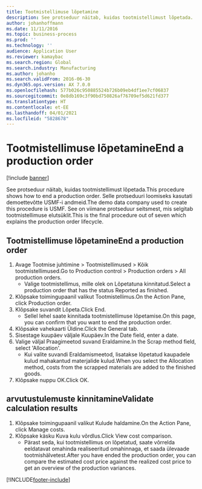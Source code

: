 ```yaml
---
title: Tootmistellimuse lõpetamine
description: See protseduur näitab, kuidas tootmistellimust lõpetada.
author: johanhoffmann
ms.date: 11/11/2016
ms.topic: business-process
ms.prod: ''
ms.technology: ''
audience: Application User
ms.reviewer: kamaybac
ms.search.region: Global
ms.search.industry: Manufacturing
ms.author: johanho
ms.search.validFrom: 2016-06-30
ms.dyn365.ops.version: AX 7.0.0
ms.openlocfilehash: 577b026c950885524b726b09eb4df1ee7cf06837
ms.sourcegitcommit: 0e8db169c3f90bd750826af76709ef5d621fd377
ms.translationtype: HT
ms.contentlocale: et-EE
ms.lasthandoff: 04/01/2021
ms.locfileid: "5828678"
---
```

# <a name="end-a-production-order"></a><span data-ttu-id="7cc8a-103">Tootmistellimuse lõpetamine</span><span class="sxs-lookup"><span data-stu-id="7cc8a-103">End a production order</span></span>

[!include [banner](../../includes/banner.md)]

<span data-ttu-id="7cc8a-104">See protseduur näitab, kuidas tootmistellimust lõpetada.</span><span class="sxs-lookup"><span data-stu-id="7cc8a-104">This procedure shows how to end a production order.</span></span> <span data-ttu-id="7cc8a-105">Selle protseduuri loomiseks kasutati demoettevõtte USMF-i andmeid.</span><span class="sxs-lookup"><span data-stu-id="7cc8a-105">The demo data company used to create this procedure is USMF.</span></span> <span data-ttu-id="7cc8a-106">See on viimane protseduur seitsmest, mis selgitab tootmistellimuse elutsüklit.</span><span class="sxs-lookup"><span data-stu-id="7cc8a-106">This is the final procedure out of seven which explains the production order lifecycle.</span></span>


## <a name="end-a-production-order"></a><span data-ttu-id="7cc8a-107">Tootmistellimuse lõpetamine</span><span class="sxs-lookup"><span data-stu-id="7cc8a-107">End a production order</span></span>
1. <span data-ttu-id="7cc8a-108">Avage Tootmise juhtimine > Tootmistellimused > Kõik tootmistellimused.</span><span class="sxs-lookup"><span data-stu-id="7cc8a-108">Go to Production control > Production orders > All production orders.</span></span>
    * <span data-ttu-id="7cc8a-109">Valige tootmistellimus, mille olek on Lõpetatuna kinnitatud.</span><span class="sxs-lookup"><span data-stu-id="7cc8a-109">Select a production order that has the status Reported as finished.</span></span>  
2. <span data-ttu-id="7cc8a-110">Klõpsake toimingupaanil valikut Tootmistellimus.</span><span class="sxs-lookup"><span data-stu-id="7cc8a-110">On the Action Pane, click Production order.</span></span>
3. <span data-ttu-id="7cc8a-111">Klõpsake suvandit Lõpeta.</span><span class="sxs-lookup"><span data-stu-id="7cc8a-111">Click End.</span></span>
    * <span data-ttu-id="7cc8a-112">Sellel lehel saate kinnitada tootmistellimuse lõpetamise.</span><span class="sxs-lookup"><span data-stu-id="7cc8a-112">On this page, you can confirm that you want to end the production order.</span></span>  
4. <span data-ttu-id="7cc8a-113">Klõpsake vahekaarti Üldine.</span><span class="sxs-lookup"><span data-stu-id="7cc8a-113">Click the General tab.</span></span>
5. <span data-ttu-id="7cc8a-114">Sisestage kuupäev väljale Kuupäev.</span><span class="sxs-lookup"><span data-stu-id="7cc8a-114">In the Date field, enter a date.</span></span>
6. <span data-ttu-id="7cc8a-115">Valige väljal Praagimeetod suvand Eraldamine.</span><span class="sxs-lookup"><span data-stu-id="7cc8a-115">In the Scrap method field, select 'Allocation'.</span></span>
    * <span data-ttu-id="7cc8a-116">Kui valite suvandi Eraldamismeetod, lisatakse lõpetatud kaupadele kulud mahakantud materjalide kulud.</span><span class="sxs-lookup"><span data-stu-id="7cc8a-116">When you select the Allocation method, costs from the scrapped materials are added to the finished goods.</span></span>  
7. <span data-ttu-id="7cc8a-117">Klõpsake nuppu OK.</span><span class="sxs-lookup"><span data-stu-id="7cc8a-117">Click OK.</span></span>

## <a name="validate-calculation-results"></a><span data-ttu-id="7cc8a-118">arvutustulemuste kinnitamine</span><span class="sxs-lookup"><span data-stu-id="7cc8a-118">Validate calculation results</span></span>
1. <span data-ttu-id="7cc8a-119">Klõpsake toimingupaanil valikut Kulude haldamine.</span><span class="sxs-lookup"><span data-stu-id="7cc8a-119">On the Action Pane, click Manage costs.</span></span>
2. <span data-ttu-id="7cc8a-120">Klõpsake käsku Kuva kulu võrdlus.</span><span class="sxs-lookup"><span data-stu-id="7cc8a-120">Click View cost comparison.</span></span>
    * <span data-ttu-id="7cc8a-121">Pärast seda, kui tootmistellimus on lõpetatud, saate võrrelda eeldatavat omahinda realiseeritud omahinnaga, et saada ülevaade tootmishälvetest.</span><span class="sxs-lookup"><span data-stu-id="7cc8a-121">After you have ended the production order, you can compare the estimated cost price against the realized cost price to get an overview of the production variances.</span></span>  


[!INCLUDE[footer-include](../../../includes/footer-banner.md)]